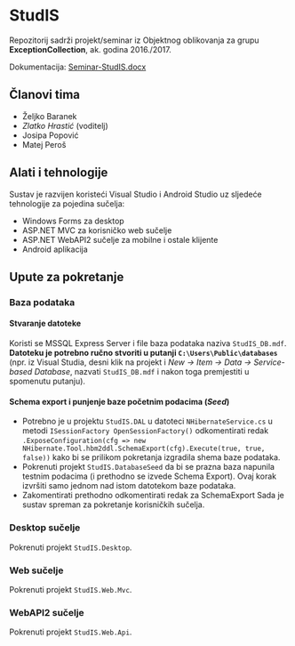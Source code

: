 # StudIS
Repozitorij sadrži projekt/seminar iz Objektnog oblikovanja za grupu **ExceptionCollection**, ak. godina 2016./2017.

Dokumentacija: [Seminar-StudIS.docx](Seminar-StudIS.docx)

## Članovi tima
- Željko Baranek
- *Zlatko Hrastić* (voditelj)
- Josipa Popović
- Matej Peroš

## Alati i tehnologije
Sustav je razvijen koristeći Visual Studio i Android Studio uz sljedeće tehnologije za pojedina sučelja:
- Windows Forms za desktop
- ASP.NET MVC za korisničko web sučelje
- ASP.NET WebAPI2 sučelje za mobilne i ostale klijente
- Android aplikacija

## Upute za pokretanje
### Baza podataka
#### Stvaranje datoteke
Koristi se MSSQL Express Server i file baza podataka naziva ``StudIS_DB.mdf``.
**Datoteku je potrebno ručno stvoriti u putanji
``C:\Users\Public\databases``** (npr. iz Visual Studia, desni klik na projekt i *New -> Item -> Data -> Service-based Database*, nazvati ``StudIS_DB.mdf`` i nakon toga premjestiti u spomenutu putanju).
#### Schema export i punjenje baze početnim podacima (*Seed*)
- Potrebno je u projektu ``StudIS.DAL`` u datoteci ``NHibernateService.cs`` u metodi ``ISessionFactory OpenSessionFactory()`` odkomentirati redak ``.ExposeConfiguration(cfg => new NHibernate.Tool.hbm2ddl.SchemaExport(cfg).Execute(true, true, false))`` kako bi se prilikom pokretanja izgradila shema baze podataka.
- Pokrenuti projekt ``StudIS.DatabaseSeed`` da bi se prazna baza napunila testnim podacima (i prethodno se izvede Schema Export). Ovaj korak izvršiti samo jednom nad istom datotekom baze podataka.
- Zakomentirati prethodno odkomentirati redak za SchemaExport
Sada je sustav spreman za pokretanje korisničkih sučelja.

### Desktop sučelje
Pokrenuti projekt ``StudIS.Desktop``.
### Web sučelje
Pokrenuti projekt ``StudIS.Web.Mvc``.
### WebAPI2 sučelje
Pokrenuti projekt ``StudIS.Web.Api``.
